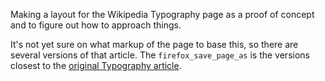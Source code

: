 Making a layout for the Wikipedia Typography page as a proof of concept
and to figure out how to approach things.

It's not yet sure on what markup of the page to base this, so there are
several versions of that article. The `firefox_save_page_as` is the
versions closest to the [original Typography article](https://en.wikipedia.org/wiki/Typography).
